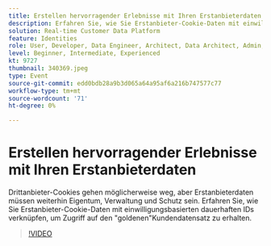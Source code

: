```yaml
---
title: Erstellen hervorragender Erlebnisse mit Ihren Erstanbieterdaten
description: Erfahren Sie, wie Sie Erstanbieter-Cookie-Daten mit einwilligungsbasierten dauerhaften IDs verknüpfen, um Zugriff auf den Golden Customer Record zu erhalten.
solution: Real-time Customer Data Platform
feature: Identities
role: User, Developer, Data Engineer, Architect, Data Architect, Admin, Leader
level: Beginner, Intermediate, Experienced
kt: 9727
thumbnail: 340369.jpeg
type: Event
source-git-commit: edd0bdb28a9b3d065a64a95af6a216b747577c77
workflow-type: tm+mt
source-wordcount: '71'
ht-degree: 0%

---
```


# Erstellen hervorragender Erlebnisse mit Ihren Erstanbieterdaten

Drittanbieter-Cookies gehen möglicherweise weg, aber Erstanbieterdaten müssen weiterhin Eigentum, Verwaltung und Schutz sein. Erfahren Sie, wie Sie Erstanbieter-Cookie-Daten mit einwilligungsbasierten dauerhaften IDs verknüpfen, um Zugriff auf den &quot;goldenen&quot;Kundendatensatz zu erhalten.

>[!VIDEO](https://video.tv.adobe.com/v/340369/?quality=12&learn=on)
